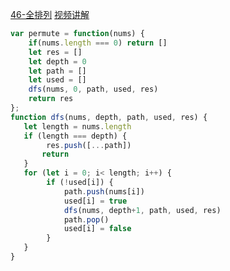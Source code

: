 [46-全排列](https://leetcode-cn.com/problems/permutations/)
[视频讲解](https://leetcode-cn.com/problems/permutations/solution/quan-pai-lie-by-leetcode-solution-2/)

```js
var permute = function(nums) {
    if(nums.length === 0) return []
    let res = []
    let depth = 0
    let path = []
    let used = []
    dfs(nums, 0, path, used, res)
    return res
};
function dfs(nums, depth, path, used, res) {
   let length = nums.length
   if (length === depth) {
        res.push([...path])
       return
   }
   for (let i = 0; i< length; i++) {
        if (!used[i]) {
            path.push(nums[i])
            used[i] = true
            dfs(nums, depth+1, path, used, res)
            path.pop()
            used[i] = false
        }
   } 
}
```